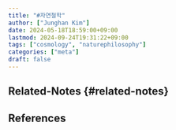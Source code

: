 ```yaml
---
title: "#자연철학"
author: ["Junghan Kim"]
date: 2024-05-18T18:59:00+09:00
lastmod: 2024-09-24T19:31:22+09:00
tags: ["cosmology", "naturephilosophy"]
categories: ["meta"]
draft: false
---
```


<!--more-->


## Related-Notes {#related-notes}

## References

<style>.csl-entry{text-indent: -1.5em; margin-left: 1.5em;}</style><div class="csl-bib-body">
</div>
